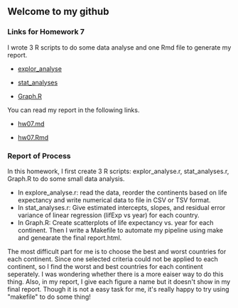
## Welcome to my github 
   
### Links for Homework 7
I wrote 3 R scripts to do some data analyse and one Rmd file to generate my report.
 - [explor_analyse](https://github.com/xinyaofan/STAT545-hw-fan-xinyao/blob/master/hw07/explor_analyse.r)
 
 - [stat_analyses](https://github.com/xinyaofan/STAT545-hw-fan-xinyao/blob/master/hw07/stat_analyses.r)
 
 - [Graph.R](https://github.com/xinyaofan/STAT545-hw-fan-xinyao/blob/master/hw07/Graph.R)
 
 You can read my report in the following links.
 - [hw07.md](https://github.com/xinyaofan/STAT545-hw-fan-xinyao/blob/master/hw07/report.md)

 - [hw07.Rmd](https://github.com/xinyaofan/STAT545-hw-fan-xinyao/blob/master/hw07/report.Rmd)
 
 ### Report of Process
 In this homework, I first create 3 R scripts: explor_analyse.r, stat_analyses.r, Graph.R to do some small data analysis.

- In explore_analyse.r: read the data, reorder the continents based on life expectancy and write numerical data to file in CSV or TSV format. 
- In stat_analyses.r: Give estimated intercepts, slopes, and residual error variance of linear regression (lifExp vs year) for each country.
- In Graph.R: Create scatterplots of life expectancy vs. year for each continent.
Then I write a Makefile to automate my pipeline using make and genearate the final report.html.

The most difficult part for me is to choose the best and worst countries for each continent. Since one selected criteria could not be applied to each continent, so I find the worst and best countries for each continent seperately. I was wondering whether there is a more eaiser way to do this thing. Also, in my report, I give each figure a name but it doesn't show in my final report. Though it is not a easy task for me, it's really happy to try using "makefile" to do some thing!
